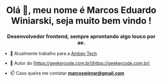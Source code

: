 <h1 align="center">Olá 👋, meu nome é Marcos Eduardo Winiarski, seja muito bem vindo !</h1>
<h3 align="center">Desenvolvedor frontend, sempre aprontando algo louco por ae.</h3>

- 🔭 Atualmente trabalho para a [Ambev Tech](https://ambevtech.com.br/)

- 📝 Autor do [https://geekercode.com.br](https://geekercode.com.br)

- 📫 Caso queira me contatar **marcoswinrar@gmail.com**

